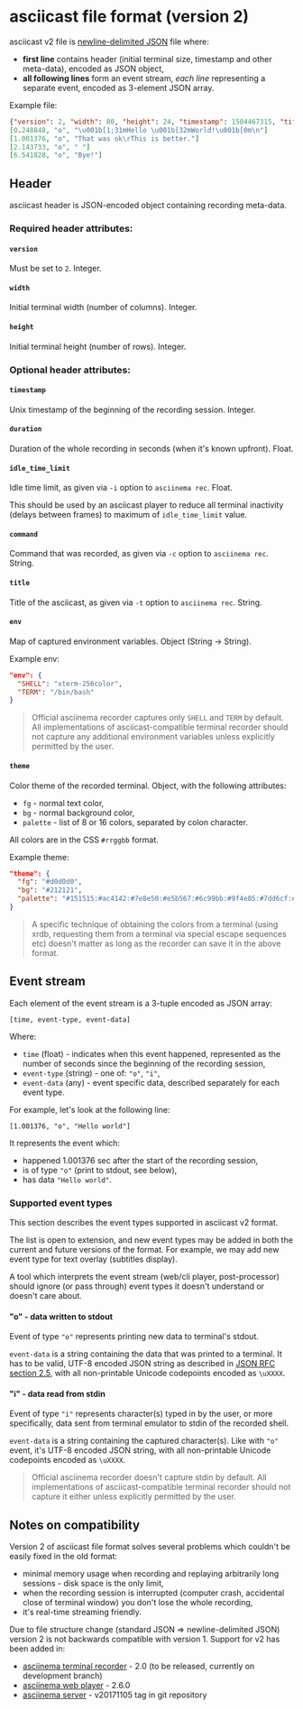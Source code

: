 # asciicast file format (version 2)

asciicast v2 file is [newline-delimited JSON](http://jsonlines.org/) file where:

* __first line__ contains header (initial terminal size, timestamp and other
  meta-data), encoded as JSON object,
* __all following lines__ form an event stream, _each line_ representing a
  separate event, encoded as 3-element JSON array.

Example file:

```json
{"version": 2, "width": 80, "height": 24, "timestamp": 1504467315, "title": "Demo", "env": {"TERM": "xterm-256color", "SHELL": "/bin/zsh"}}
[0.248848, "o", "\u001b[1;31mHello \u001b[32mWorld!\u001b[0m\n"]
[1.001376, "o", "That was ok\rThis is better."]
[2.143733, "o", " "]
[6.541828, "o", "Bye!"]
```

## Header

asciicast header is JSON-encoded object containing recording meta-data.

### Required header attributes:

#### `version`

Must be set to `2`. Integer.

#### `width`

Initial terminal width (number of columns). Integer.

#### `height`

Initial terminal height (number of rows). Integer.

### Optional header attributes:

#### `timestamp`

Unix timestamp of the beginning of the recording session. Integer.

#### `duration`

Duration of the whole recording in seconds (when it's known upfront). Float.

#### `idle_time_limit`

Idle time limit, as given via `-i` option to `asciinema rec`. Float.

This should be used by an asciicast player to reduce all terminal inactivity
(delays between frames) to maximum of `idle_time_limit` value.

#### `command`

Command that was recorded, as given via `-c` option to `asciinema rec`. String.

#### `title`

Title of the asciicast, as given via `-t` option to `asciinema rec`. String.

#### `env`

Map of captured environment variables. Object (String -> String).

Example env:

```json
"env": {
  "SHELL": "xterm-256color",
  "TERM": "/bin/bash"
}
```

> Official asciinema recorder captures only `SHELL` and `TERM` by default. All
> implementations of asciicast-compatible terminal recorder should not capture
> any additional environment variables unless explicitly permitted by the user.

#### `theme`

Color theme of the recorded terminal. Object, with the following attributes:

- `fg` - normal text color,
- `bg` - normal background color,
- `palette` - list of 8 or 16 colors, separated by colon character.

All colors are in the CSS `#rrggbb` format.

Example theme:

```json
"theme": {
  "fg": "#d0d0d0",
  "bg": "#212121",
  "palette": "#151515:#ac4142:#7e8e50:#e5b567:#6c99bb:#9f4e85:#7dd6cf:#d0d0d0:#505050:#ac4142:#7e8e50:#e5b567:#6c99bb:#9f4e85:#7dd6cf:#f5f5f5"
}
```

> A specific technique of obtaining the colors from a terminal (using xrdb,
> requesting them from a terminal via special escape sequences etc) doesn't
> matter as long as the recorder can save it in the above format.

## Event stream

Each element of the event stream is a 3-tuple encoded as JSON array:

    [time, event-type, event-data]

Where:

* `time` (float) - indicates when this event happened, represented as the number
  of seconds since the beginning of the recording session,
* `event-type` (string) - one of: `"o"`, `"i"`,
* `event-data` (any) - event specific data, described separately for each event
  type.

For example, let's look at the following line:

    [1.001376, "o", "Hello world"]

It represents the event which:

* happened 1.001376 sec after the start of the recording session,
* is of type `"o"` (print to stdout, see below),
* has data `"Hello world"`.

### Supported event types

This section describes the event types supported in asciicast v2 format.

The list is open to extension, and new event types may be added in both the
current and future versions of the format. For example, we may add new event
type for text overlay (subtitles display).

A tool which interprets the event stream (web/cli player, post-processor) should
ignore (or pass through) event types it doesn't understand or doesn't care
about.

#### "o" - data written to stdout

Event of type `"o"` represents printing new data to terminal's stdout.

`event-data` is a string containing the data that was printed to a terminal. It
has to be valid, UTF-8 encoded JSON string as described
in [JSON RFC section 2.5](http://www.ietf.org/rfc/rfc4627.txt), with all
non-printable Unicode codepoints encoded as `\uXXXX`.

#### "i" - data read from stdin

Event of type `"i"` represents character(s) typed in by the user, or
more specifically, data sent from terminal emulator to stdin of the recorded
shell.

`event-data` is a string containing the captured character(s). Like with `"o"`
event, it's UTF-8 encoded JSON string, with all non-printable Unicode codepoints
encoded as `\uXXXX`.

> Official asciinema recorder doesn't capture stdin by default. All
> implementations of asciicast-compatible terminal recorder should not capture
> it either unless explicitly permitted by the user.

## Notes on compatibility

Version 2 of asciicast file format solves several problems which couldn't be
easily fixed in the old format:

* minimal memory usage when recording and replaying arbitrarily long sessions -
  disk space is the only limit,
* when the recording session is interrupted (computer crash, accidental close of
  terminal window) you don't lose the whole recording,
* it's real-time streaming friendly.

Due to file structure change (standard JSON => newline-delimited JSON) version 2
is not backwards compatible with version 1. Support for v2 has been added in:

* [asciinema terminal recorder](https://github.com/asciinema/asciinema) - 2.0
  (to be released, currently on development branch)
* [asciinema web player](https://github.com/asciinema/asciinema-player) - 2.6.0
* [asciinema server](https://github.com/asciinema/asciinema-server) - v20171105
  tag in git repository
